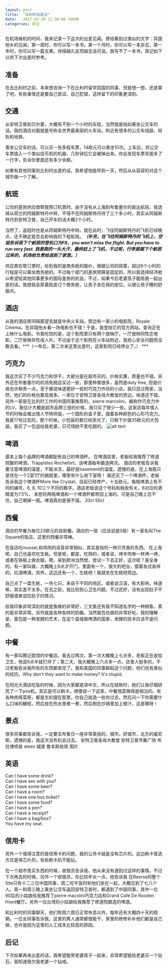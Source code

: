 ```yaml
---
layout: post
title:  "比利时出差记"
date:   2017-02-20 11:30:00 +0800
categories: 杂记
---
```

在机场候机的时间，我来记录一下这次的出差见闻。曾经看到过类似的文字：异国他乡的见闻，第一周时，你可以写一本书，第一个月时，你可以写一本杂志，第一年时，你可以写一篇文章。待得越久反而越无话可说。我写不了一本书，简记如下以供下次出差时参考。

## 准备
在去比利时之前，本来想咨询一下在比利时留学回国的同事，但是想一想，还是算了吧，有些事情还是要自己尝试、自己犯错，这样留下的印象更深刻。

## 交通
从安特卫普到贝尔塞，大概有不到一个小时的车程，当然我是指如果坐公交车的话。我的酒店对面就是号称全世界最美丽的火车站，附近有很多的公交车线路、轻轨和地铁。 

乘坐公交车的话，可以买一张多程车票，14欧元可以乘坐10次。上车后，将公交车票插入一个类似投币机的机器，几秒钟后它会被弹出来。你会发现车票背面多了一行字，告诉你里面还有多少余额。 

如果有其他同事到比利时出差的话，我希望他能早到一天，然后从从容容的对这个城市做一个了解。 

## 航班
公司的差旅供应商帮我预订机票时，由于没有从上海到布鲁塞尔的直达航班，我选择从荷兰的阿姆斯特丹中转，不得不在阿姆斯特丹待了三个多小时。其实从阿姆斯特丹到安特卫普，自己开车的话大概2个小时。

当然了，返程时也是从阿姆斯特丹中转。就在此时，飞往阿姆斯特丹的飞机已经晚点，还不确定是否会影响我的下程航班。***（补充，在飞往阿姆斯特丹的飞机上，空姐告诉我下个航班的登机口为F8，you won't miss the flight. But you have to run very fast. 我是跑的一头大汗，最终赶上了飞机，不过呢，行李是跟下个航班过来的，机场给负责给送到了家里。）***

供应商在帮订票时，给到我的是商务舱的报价，根据公司的政策，超过6个小时的行程是可以乘坐商务舱的。不过每个部门的差旅预算是固定的，所以我选择经济舱以希望给其他同事更多的国际差旅的机会。不过，如果今后老婆孩子能陪我一起出差的话，我想我会厚着脸皮订个商务舱，让孩子坐在我的座位，以便让孩子睡的舒服点。

## 酒店
从我的酒店房间隔窗望去就是中央火车站，旁边有一家小的电影院，Royale Cinema。在异国他乡看一场电影也不错！于是，我登陆它的官方网站，查询正在上映什么电影。令我吃惊的是，这个影院里只有两个放映厅，一厅放映同性恋电影，二厅放映异性成人片。不过由于这个影院在火车站附近，我担心安全问题而没敢去看。***（一年后，第二次来这里出差时，这家影院已经停业了。） ***

## 巧克力
我这次买了不少巧克力和饼干，大部分是在超市买的，价格实惠，质量也不错。另外还在布鲁塞尔的机场免税店买过一些，那里种类很多，虽然是duty free, 但是价格也许稍贵一点。至于据说味道更好一些的巧克力作坊的小店，我只逛过两家，当然，他们的价格也要高很多。一家位于安特卫普圣母大教堂的旁边，味道还不错。另外一家是在比利时工作的中国同事推荐的，pierre marcolini，被称作巧克力中的LV，我估计大概是超市品牌三倍的价格，我只买了很少一些。这家店每年情人节的时候会推出情人节特供版，一个圆形的盒子里，摆着各种颜色的心形巧克力。我是17号过去的，那个时候，小包装的都已经卖光了，只剩下价值35欧元的大包装。我买了一包送给我老婆，只可惜她不爱吃甜的。
![alt text](/images/Pierr2.png "pierre marcolini love")

## 啤酒
基本上每个品牌的啤酒都配有自己的啤酒杯。
在啤酒店里，老板给我推荐了修道院酿的啤酒，Trappistes Rochefort。该啤酒每年酿造两次。
酒店的老板告诉我要注意啤酒的温度，不能冰冻，最好是basement的温度。遗憾的是，在上海我只是住在一个2室1厅的蜗居里，哪里有什么地下室呀！
我还买了一个啤酒杯，老板告诉我这个啤酒杯More like  Crystal，目前已经停产，十五欧元。每瓶啤酒上有不同的编号，6, 8, 10三个不同的数字。酒店老板说这个号码和税收有关，6对应的酒精度为7.5%， 
本想将两瓶啤酒和一个啤酒杯都带回上海的，可是自己晚上忍不住，自己喝掉一瓶。啤酒真的是很不错。
33cl 50cl
## 西餐
酒店的早餐为每位23欧元的自助餐。酒店的一层（应该说是0层）有一家名叫The Square的饭店，这里的西餐非常棒。

在饭店吃mussel,和鸡肉的读音非常相似，其实是指的一种贝壳类的东西。
在上海呢，自己也喜欢吃生蚝。但是呢，都是，吃熟的，或者说，烤羊肉串一样烤一烤，或者在铁板上做衣服。嗯，来到欧洲当然想，尝试一下去正好，这次呢？是全身的。有一家叫做，大概晚上6点才开门，里面有一个，很大的吧台，摆着各式各样的，红酒啤酒，另外，这边还有一个，生蚝吧！我就坐在生蚝吧旁边。

自己点了一盘生蚝，一共七只，来自于不同的地区，或者说汉语，有大影响，味道嘛，其实差不太多。在去之前，我比较担心卫生问题。不过还好，没有出现肚子不舒服或者说拉肚子的情况。

给我印象非常深刻的就是鱼做的非常好，三文鱼还有我不知道名字的一种鲟鱼，真的是非常非常。另外就是各种各样的奶酪。当然面包也做的非常好吃，我的理解是，面包是一种发酵的艺术，在这个县城做啤酒的国家，发酵的技术应该不是问题。

## 中餐
有一家叫腾记面馆的中餐店，我去过两次，第一次大概晚上七点多，老板正在收拾卫生，他说6点半就打烊了；第二天，我大概晚上六点多一点，店里人挺多的，不过老板告诉我所有的东西都卖完了。我和美国的同事聊起这个问题，他们也有类似的经历。Why don't they want to make money? It's stupid.

在阳光大酒店吃饭的时候，因为大家都是讲中文，所以在结账时，她们让我仔细研究了一下pos机。其实是可以刷卡。顺便说一下这家，中餐馆菜做得是相当的。有各种肉呀菜呀，都是生的摆在那里，你自己挑选一些你过去，然后问一下你需要什么口味的糖桔，然后放在热水里煮一煮，然后倒在炒锅里加上橙汁，这是哪呀！
## 景点
很多同事都告诉我，一定要去布鲁日一座非常美丽的，城市。好城市，北方的威尼斯。遗憾的是，我这次没有机会过去。
安特卫普圣母大教堂
安特卫普市集广场
布拉博喷泉
steen 城堡
鲁本斯故居
图片
## 英语
Can I have some drink?  
Can I have sex with you?  
Can I have some beer?  
Can I have a room?  
Can I have one bus ticket?  
Can I have some food?  
Can I have a pen?  
Can I have a receipt?  
Can I have a bag/box?  
You have my seat.

## 信用卡
另外一个值得注意的是信用卡的问题，我的公务卡就是没有芯片的。这边刷卡首选方式是带芯片的，有些刷卡机不能玩。

在一个超市里买东西的时候，收银员告诉我，他从来没有遇到过这样的事情。不过下次再去的时候，另外一个收银员，你比较年长一点，他告诉我
在Beerse的整个Site只有十二三位中国同事，周二吃午饭时和他们坐在一起，大概见到了七八个人。周一和周三晚上乘坐公交车返回安特卫普时，都遇到了中国同事，其中一位90后的小姑娘给我推荐了pierre macolini巧克力店和Grand Café De Rooden Hoed餐厅。另外一位台湾的小姑娘给我推荐了修道院酿造的啤酒。

和比利时的同事聊天，他们除周六周日正常休息以外，每年还有大概四十天的假期。一位女同事告诉我，这里的男人通常都很能干，家里的修修补补他们都是自己做，也许是因为这里的人工成本比较高的原因。

## 后记
下次如果再来出差的话，我希望能带老婆孩子一起来，非常希望能给老婆买一个钻石，我知道我欠我老婆一个钻戒。
